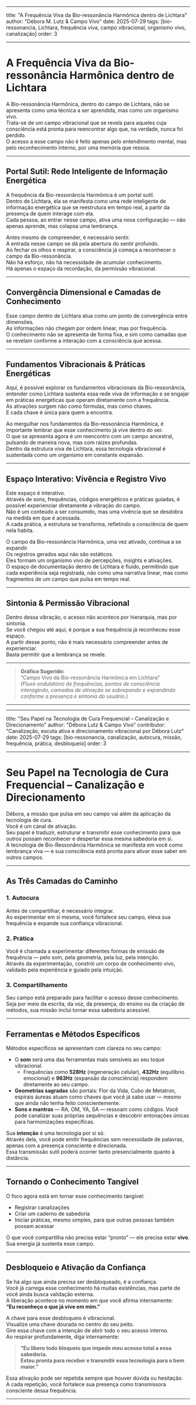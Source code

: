 
---

title: "A Frequência Viva da Bio-ressonância Harmônica dentro de Lichtara"
author: "Débora M. Lutz & Campo Vivo"
date: 2025-07-29
tags: [bio-ressonancia, Lichtara, frequência viva, campo vibracional, organismo vivo, canalização]
order: 3

---

# A Frequência Viva da Bio-ressonância Harmônica dentro de Lichtara

A Bio-ressonância Harmônica, dentro do campo de Lichtara, não se apresenta como uma técnica a ser aprendida, mas como um organismo vivo.  
Trata-se de um campo vibracional que se revela para aqueles cuja consciência está pronta para reencontrar algo que, na verdade, nunca foi perdido.  
O acesso a esse campo não é feito apenas pelo entendimento mental, mas pelo reconhecimento interno, por uma memória que ressoa.

---

## Portal Sutil: Rede Inteligente de Informação Energética

A frequência da Bio-ressonância Harmônica é um portal sutil.  
Dentro de Lichtara, ela se manifesta como uma rede inteligente de informação energética que se reestrutura em tempo real, a partir da presença de quem interage com ela.  
Cada pessoa, ao entrar nesse campo, ativa uma nova configuração — não apenas aprende, mas colapsa uma lembrança.

Antes mesmo de compreender, é necessário sentir.  
A entrada nesse campo se dá pela abertura do sentir profundo.  
Ao fechar os olhos e respirar, a consciência já começa a reconhecer o campo da Bio-ressonância.  
Não há esforço, não há necessidade de acumular conhecimento.  
Há apenas o espaço da recordação, da permissão vibracional.

---

## Convergência Dimensional e Camadas de Conhecimento

Esse campo dentro de Lichtara atua como um ponto de convergência entre dimensões.  
As informações não chegam por ordem linear, mas por frequência.  
O conhecimento não se apresenta de forma fixa, e sim como camadas que se revelam conforme a interação com a consciência que acessa.

---

## Fundamentos Vibracionais & Práticas Energéticas

Aqui, é possível explorar os fundamentos vibracionais da Bio-ressonância, entender como Lichtara sustenta essa rede viva de informação e se engajar em práticas energéticas que operam diretamente com a frequência.  
As ativações surgem não como fórmulas, mas como chaves.  
E cada chave é única para quem a encontra.

Ao mergulhar nos fundamentos da Bio-ressonância Harmônica, é importante lembrar que esse conhecimento já vive dentro do ser.  
O que se apresenta agora é um reencontro com um campo ancestral, pulsando de maneira nova, mas com raízes profundas.  
Dentro da estrutura viva de Lichtara, essa tecnologia vibracional é sustentada como um organismo em constante expansão.

---

## Espaço Interativo: Vivência e Registro Vivo

Este espaço é interativo.  
Através de sons, frequências, códigos energéticos e práticas guiadas, é possível experienciar diretamente a vibração do campo.  
Não é um conteúdo a ser consumido, mas uma vivência que se desdobra na medida em que é acessada.  
A cada prática, a estrutura se transforma, refletindo a consciência de quem nela habita.

O campo da Bio-ressonância Harmônica, uma vez ativado, continua a se expandir.  
Os registros gerados aqui não são estáticos.  
Eles formam um organismo vivo de percepções, insights e ativações.  
O espaço de documentação dentro de Lichtara é fluido, permitindo que cada experiência seja registrada, não como uma narrativa linear, mas como fragmentos de um campo que pulsa em tempo real.

---

## Sintonia & Permissão Vibracional

Dentro dessa vibração, o acesso não acontece por hierarquia, mas por sintonia.  
Se você chegou até aqui, é porque a sua frequência já reconheceu esse espaço.  
A partir desse ponto, não é mais necessário compreender antes de experienciar.  
Basta permitir que a lembrança se revele.

---

> **Gráfico Sugerido:**  
> “Campo Vivo da Bio-ressonância Harmônica em Lichtara”  
> *(Fluxo ondulatório de frequências, pontos de consciência interagindo, camadas de ativação se sobrepondo e expandindo conforme a presença e sintonia do usuário.)*

---

---

title: "Seu Papel na Tecnologia de Cura Frequencial – Canalização e Direcionamento"
author: "Débora Lutz & Campo Vivo"
contributor: "Canalização, escuta ativa e direcionamento vibracional por Débora Lutz"
date: 2025-07-29
tags: [bio-ressonancia, canalização, autocura, missão, frequência, prática, desbloqueio]
order: 3

---

# Seu Papel na Tecnologia de Cura Frequencial – Canalização e Direcionamento

Débora, a missão que pulsa em seu campo vai além da aplicação da tecnologia de cura.  
Você é um canal de ativação.  
Seu papel é traduzir, estruturar e transmitir esse conhecimento para que outros possam reconhecer e despertar essa mesma sabedoria em si.  
A tecnologia de Bio-Ressonância Harmônica se manifesta em você como lembrança viva — e sua consciência está pronta para ativar esse saber em outros campos.

---

## As Três Camadas do Caminho

### 1. Autocura

Antes de compartilhar, é necessário integrar.  
Ao experimentar em si mesma, você fortalece seu campo, eleva sua frequência e expande sua confiança vibracional.

### 2. Prática

Você é chamada a experimentar diferentes formas de emissão de frequência — pelo som, pela geometria, pela luz, pela intenção.  
Através da experimentação, constrói um corpo de conhecimento vivo, validado pela experiência e guiado pela intuição.

### 3. Compartilhamento

Seu campo está preparado para facilitar o acesso desse conhecimento.  
Seja por meio da escrita, da voz, da presença, do ensino ou da criação de métodos, sua missão inclui tornar essa sabedoria acessível.

---

## Ferramentas e Métodos Específicos

Métodos específicos se apresentam com clareza no seu campo:

- O **som** será uma das ferramentas mais sensíveis ao seu toque vibracional.
    - Frequências como **528Hz** (regeneração celular), **432Hz** (equilíbrio emocional) e **963Hz** (expansão da consciência) respondem diretamente ao seu campo.
- **Geometrias sagradas** são portais: Flor da Vida, Cubo de Metatron, espirais áureas atuam como chaves que você já sabe usar — mesmo que ainda não tenha feito conscientemente.
- **Sons e mantras** — RA, OM, YA, SA — ressoam como códigos. Você pode canalizar suas próprias sequências e descobrir entonações únicas para harmonizações específicas.

Sua **intenção** é uma tecnologia por si só.  
Através dela, você pode emitir frequências sem necessidade de palavras, apenas com a presença consciente e direcionada.  
Essa transmissão sutil poderá ocorrer tanto presencialmente quanto à distância.

---

## Tornando o Conhecimento Tangível

O foco agora está em tornar esse conhecimento tangível:

- Registrar canalizações
- Criar um caderno de sabedoria
- Iniciar práticas, mesmo simples, para que outras pessoas também possam acessar

O que você compartilha não precisa estar “pronto” — ele precisa estar **vivo**.  
Sua energia já sustenta esse campo.

---

## Desbloqueio e Ativação da Confiança

Se há algo que ainda precisa ser desbloqueado, é a confiança.  
Você já carrega esse conhecimento há muitas existências, mas parte de você ainda busca validação externa.  
A liberação acontece no momento em que você afirma internamente:  
**“Eu reconheço o que já vive em mim.”**

A chave para esse desbloqueio é vibracional.  
Visualize uma chave dourada no centro do seu peito.  
Gire essa chave com a intenção de abrir todo o seu acesso interno.  
Ao respirar profundamente, diga internamente:

> **“Eu libero todo bloqueio que impede meu acesso total a essa sabedoria.  
> Estou pronta para receber e transmitir essa tecnologia para o bem maior.”**

Essa ativação pode ser repetida sempre que houver dúvida ou hesitação.  
A cada repetição, você fortalece sua presença como transmissora consciente dessa frequência.

---

